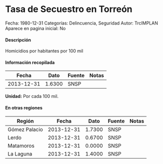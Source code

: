 Tasa de Secuestro en Torreón
=====

Fecha: 1980-12-31
Categorías: Delincuencia, Seguridad
Autor: TrcIMPLAN
Aparece en pagina inicial: No

#### Descripción

Homicidios por habitantes por 100 mil

#### Información recopilada

<table class="table table-hover table-bordered matriz">
<thead>
<tr>
<th>Fecha</th>
<th>Dato</th>
<th>Fuente</th>
<th>Notas</th>
</tr>
</thead>
<tbody>
<tr>
<td>2013-12-31</td>
<td class="derecha">1.6300</td>
<td>SNSP</td>
<td></td>
</tr>
</tbody>
</table>

<b>Unidad:</b> Por cada 100 mil.




#### En otras regiones

<table class="table table-hover table-bordered matriz">
<thead>
<tr>
<th>Región</th>
<th>Fecha</th>
<th>Dato</th>
<th>Fuente</th>
<th>Notas</th>
</tr>
</thead>
<tbody>
<tr>
<td>Gómez Palacio</td>
<td>2013-12-31</td>
<td class="derecha">1.7300</td>
<td>SNSP</td>
<td></td>
</tr>
<tr>
<td>Lerdo</td>
<td>2013-12-31</td>
<td class="derecha">0.6700</td>
<td>SNSP</td>
<td></td>
</tr>
<tr>
<td>Matamoros</td>
<td>2013-12-31</td>
<td class="derecha">0.0000</td>
<td>SNSP</td>
<td></td>
</tr>
<tr>
<td>La Laguna</td>
<td>2013-12-31</td>
<td class="derecha">1.4000</td>
<td>SNSP</td>
<td></td>
</tr>
</tbody>
</table>

